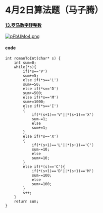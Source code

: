 # 4月2日算法题（马子腾）

#### [13.罗马数字转整数](https://leetcode.cn/problems/roman-to-integer/description/)

[![pFbUMo4.png](https://s21.ax1x.com/2024/04/04/pFbUMo4.png)](https://imgse.com/i/pFbUMo4)

#### code
```
int romanToInt(char* s) {
    int sum=0;
    while(*s){
        if(*s=='V')
        sum+=5;
        else if(*s=='L')
        sum+=50;
        else if(*s=='D')
        sum+=500;
        else if(*s=='M')
        sum+=1000;
        else if(*s=='I')
        {
            if(*(s+1)=='V'||*(s+1)=='X')
            sum-=1;
            else 
            sum+=1;
        }
        else if(*s=='X')
        {
            if(*(s+1)=='L'||*(s+1)=='C')
            sum-=10;
            else 
            sum+=10;
        }
        else if(*(s)=='C'){
            if(*(s+1)=='D'||*(s+1)=='M')
            sum-=100;
            else
            sum+=100;
        }
        s++;
    }
    return sum;
}
```
